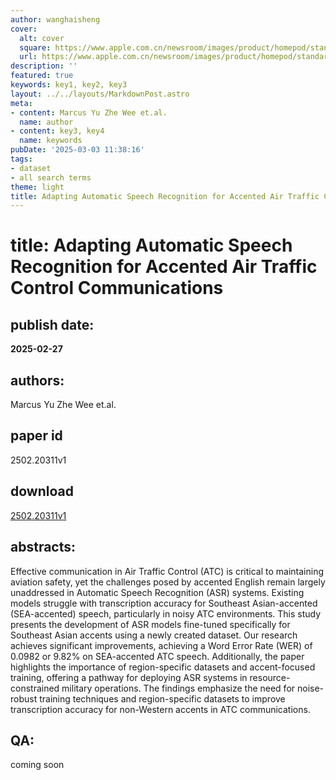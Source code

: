 ```yaml
---
author: wanghaisheng
cover:
  alt: cover
  square: https://www.apple.com.cn/newsroom/images/product/homepod/standard/Apple-HomePod-hero-230118_big.jpg.large_2x.jpg
  url: https://www.apple.com.cn/newsroom/images/product/homepod/standard/Apple-HomePod-hero-230118_big.jpg.large_2x.jpg
description: ''
featured: true
keywords: key1, key2, key3
layout: ../../layouts/MarkdownPost.astro
meta:
- content: Marcus Yu Zhe Wee et.al.
  name: author
- content: key3, key4
  name: keywords
pubDate: '2025-03-03 11:38:16'
tags:
- dataset
- all search terms
theme: light
title: Adapting Automatic Speech Recognition for Accented Air Traffic Control Communications
---
```


# title: Adapting Automatic Speech Recognition for Accented Air Traffic Control Communications 
## publish date: 
**2025-02-27** 
## authors: 
  Marcus Yu Zhe Wee et.al. 
## paper id
2502.20311v1
## download
[2502.20311v1](http://arxiv.org/abs/2502.20311v1)
## abstracts:
Effective communication in Air Traffic Control (ATC) is critical to maintaining aviation safety, yet the challenges posed by accented English remain largely unaddressed in Automatic Speech Recognition (ASR) systems. Existing models struggle with transcription accuracy for Southeast Asian-accented (SEA-accented) speech, particularly in noisy ATC environments. This study presents the development of ASR models fine-tuned specifically for Southeast Asian accents using a newly created dataset. Our research achieves significant improvements, achieving a Word Error Rate (WER) of 0.0982 or 9.82% on SEA-accented ATC speech. Additionally, the paper highlights the importance of region-specific datasets and accent-focused training, offering a pathway for deploying ASR systems in resource-constrained military operations. The findings emphasize the need for noise-robust training techniques and region-specific datasets to improve transcription accuracy for non-Western accents in ATC communications.
## QA:
coming soon
